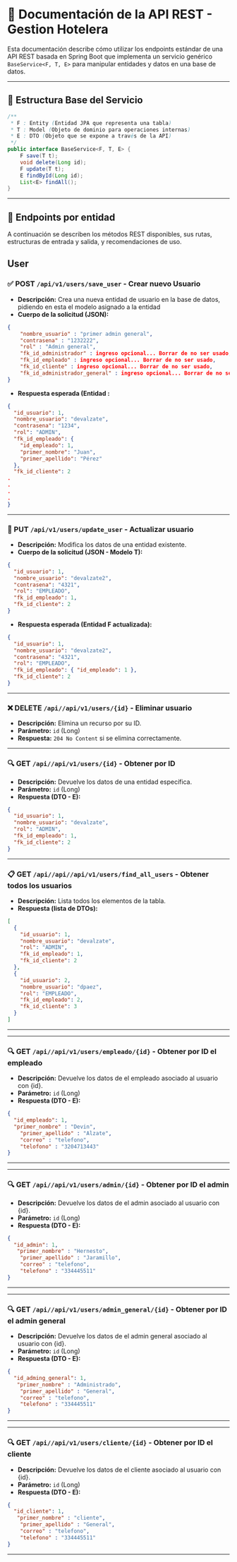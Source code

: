 # 📘 Documentación de la API REST - Gestion Hotelera

Esta documentación describe cómo utilizar los endpoints estándar de una API REST basada en Spring Boot que implementa un servicio genérico `BaseService<F, T, E>` para manipular entidades y datos en una base de datos.

---

## 🧩 Estructura Base del Servicio

```java
/**
 * F : Entity (Entidad JPA que representa una tabla)
 * T : Model (Objeto de dominio para operaciones internas)
 * E : DTO (Objeto que se expone a través de la API)
 */
public interface BaseService<F, T, E> {
    F save(T t);
    void delete(Long id);
    F update(T t);
    E findById(Long id);
    List<E> findAll();
}
```

---

## 📂 Endpoints por entidad

A continuación se describen los métodos REST disponibles, sus rutas, estructuras de entrada y salida, y recomendaciones de uso.

## User

### ✅ POST `/api/v1/users/save_user` - Crear nuevo Usuario

- **Descripción:** Crea una nueva entidad de usuario en la base de datos, pidiendo en esta el modelo asignado a la entidad
- **Cuerpo de la solicitud (JSON):**
```json
{
    "nombre_usuario" : "primer admin general",
    "contrasena" : "1232222",
    "rol" : "Admin general",
    "fk_id_administrador" : ingreso opcional... Borrar de no ser usado,
    "fk_id_empleado" : ingreso opcional... Borrar de no ser usado,
    "fk_id_cliente" : ingreso opcional... Borrar de no ser usado,
    "fk_id_administrador_general" : ingreso opcional... Borrar de no ser usado,
}
```
- **Respuesta esperada (Entidad :**
```json
{
  "id_usuario": 1,
  "nombre_usuario": "devalzate",
  "contrasena": "1234",
  "rol": "ADMIN",
  "fk_id_empleado": {
    "id_empleado": 1,
    "primer_nombre": "Juan",
    "primer_apellido": "Pérez"
  },
  "fk_id_cliente": 2
.
.
.
.
}
```

---

### 📝 PUT `/api/v1/users/update_user` - Actualizar usuario

- **Descripción:** Modifica los datos de una entidad existente.
- **Cuerpo de la solicitud (JSON - Modelo T):**
```json
{
  "id_usuario": 1,
  "nombre_usuario": "devalzate2",
  "contrasena": "4321",
  "rol": "EMPLEADO",
  "fk_id_empleado": 1,
  "fk_id_cliente": 2
}
```
- **Respuesta esperada (Entidad F actualizada):**
```json
{
  "id_usuario": 1,
  "nombre_usuario": "devalzate2",
  "contrasena": "4321",
  "rol": "EMPLEADO",
  "fk_id_empleado": { "id_empleado": 1 },
  "fk_id_cliente": 2
}
```

---

### ❌ DELETE `/api//api/v1/users/{id}` - Eliminar usuario

- **Descripción:** Elimina un recurso por su ID.
- **Parámetro:** `id` (Long)
- **Respuesta:** `204 No Content` si se elimina correctamente.

---

### 🔍 GET `/api//api/v1/users/{id}` - Obtener por ID

- **Descripción:** Devuelve los datos de una entidad específica.
- **Parámetro:** `id` (Long)
- **Respuesta (DTO - E):**
```json
{
  "id_usuario": 1,
  "nombre_usuario": "devalzate",
  "rol": "ADMIN",
  "fk_id_empleado": 1,
  "fk_id_cliente": 2
}
```

---

### 📋 GET `/api//api//api/v1/users/find_all_users` - Obtener todos los usuarios

- **Descripción:** Lista todos los elementos de la tabla.
- **Respuesta (lista de DTOs):**
```json
[
  {
    "id_usuario": 1,
    "nombre_usuario": "devalzate",
    "rol": "ADMIN",
    "fk_id_empleado": 1,
    "fk_id_cliente": 2
  },
  {
    "id_usuario": 2,
    "nombre_usuario": "dpaez",
    "rol": "EMPLEADO",
    "fk_id_empleado": 2,
    "fk_id_cliente": 3
  }
]
```

---

---

### 🔍 GET `/api//api/v1/users/empleado/{id}` - Obtener por ID el empleado

- **Descripción:** Devuelve los datos de el empleado asociado al usuario con {id}.
- **Parámetro:** `id` (Long)
- **Respuesta (DTO - E):**
```json
{
  "id_empleado": 1,
  "primer_nombre" : "Devin",
    "primer_apellido" : "Alzate",
    "correo" : "telefono",
    "telofono" : "3204713443"
}
```

---

---

### 🔍 GET `/api//api/v1/users/admin/{id}` - Obtener por ID el admin

- **Descripción:** Devuelve los datos de el admin asociado al usuario con {id}.
- **Parámetro:** `id` (Long)
- **Respuesta (DTO - E):**
```json
{
  "id_admin": 1,
   "primer_nombre" : "Hernesto",
    "primer_apellido" : "Jaramillo",
    "correo" : "telefono",
    "telefono" : "334445511"
}
```

---

---

### 🔍 GET `/api//api/v1/users/admin_general/{id}` - Obtener por ID el admin general

- **Descripción:** Devuelve los datos de el admin general asociado al usuario con {id}.
- **Parámetro:** `id` (Long)
- **Respuesta (DTO - E):**
```json
{
  "id_adming_general": 1,
   "primer_nombre" : "Administrado",
    "primer_apellido" : "General",
    "correo" : "telefono",
    "telefono" : "334445511"
}
```

---

---

### 🔍 GET `/api//api/v1/users/cliente/{id}` - Obtener por ID el cliente

- **Descripción:** Devuelve los datos de el cliente asociado al usuario con {id}.
- **Parámetro:** `id` (Long)
- **Respuesta (DTO - E):**
```json
{
  "id_cliente": 1,
   "primer_nombre" : "cliente",
    "primer_apellido" : "General",
    "correo" : "telefono",
    "telefono" : "334445511"
}
```


---


